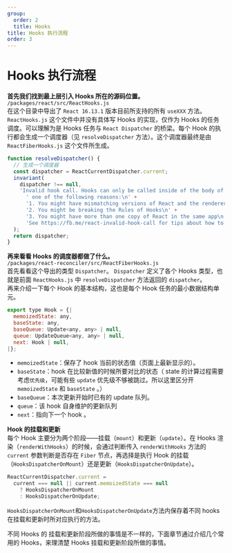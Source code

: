 ```yaml
---
group:
  order: 2
  title: Hooks
title: Hooks 执行流程
order: 3
---
```


# Hooks 执行流程

**首先我们找到最上层引入 Hooks 所在的源码位置。**  
`/packages/react/src/ReactHooks.js`  
在这个目录中导出了 `React 16.13.1` 版本目前所支持的所有 `useXXX` 方法。`ReactHooks.js` 这个文件中并没有具体写 Hooks 的实现，仅作为 Hooks 的任务调度。可以理解为是 Hooks 任务与 `React Dispatcher` 的桥梁。每个 Hook 的执行都会生成一个调度器（见 `resolveDispatcher` 方法）。这个调度器最终是由 `ReactFiberHooks.js` 这个文件所生成。

```js
function resolveDispatcher() {
  // 生成一个调度器
  const dispatcher = ReactCurrentDispatcher.current;
  invariant(
    dispatcher !== null,
    'Invalid hook call. Hooks can only be called inside of the body of a function component. This could happen for' +
      ' one of the following reasons:\n' +
      '1. You might have mismatching versions of React and the renderer (such as React DOM)\n' +
      '2. You might be breaking the Rules of Hooks\n' +
      '3. You might have more than one copy of React in the same app\n' +
      'See https://fb.me/react-invalid-hook-call for tips about how to debug and fix this problem.',
  );
  return dispatcher;
}
```

**再来看看 Hooks 的调度器都做了什么。**  
`/packages/react-reconciler/src/ReactFiberHooks.js`  
首先看看这个导出的类型 `Dispatcher`。 `Dispatcher` 定义了各个 Hooks 类型，也就是前面 `ReactHooks.js` 中 `resolveDispatcher` 方法返回的 `dispatcher`。  
再来介绍一下每个 Hook 的基本结构，这也是每个 Hook 任务的最小数据结构单元。

```js
export type Hook = {|
  memoizedState: any,
  baseState: any,
  baseQueue: Update<any, any> | null,
  queue: UpdateQueue<any, any> | null,
  next: Hook | null,
|};
```

- `memoizedState`：保存了 hook 当前的状态值（页面上最新显示的）。
- `baseState`：hook 在比较新值的时候所要对比的状态（ state 的计算过程需要考虑`优先级`，可能有些 `update` 优先级不够被跳过。所以这里区分开 `memoizedState` 和 `baseState` 。）
- `baseQueue`：本次更新开始时已有的 update 队列。
- `queue`：该 hook 自身维护的更新队列
- `next`：指向下一个 hook 。

**Hook 的挂载和更新**  
 每个 Hook 主要分为两个阶段——挂载（`mount`）和更新（`update`）。在 Hooks 渲染（`renderWithHooks`）的时候，会通过判断传入 `renderWithHooks` 方法的 `current` 参数判断是否存在 `Fiber` 节点，再选择是执行 Hook 的挂载（`HooksDispatcherOnMount`）还是更新（`HooksDispatcherOnUpdate`）。

```js
ReactCurrentDispatcher.current =
  current === null || current.memoizedState === null
    ? HooksDispatcherOnMount
    : HooksDispatcherOnUpdate;
```

`HooksDispatcherOnMount`和`HooksDispatcherOnUpdate`方法内保存着不同 hooks 在挂载和更新时所对应执行的方法。

不同 Hooks 的 挂载和更新阶段所做的事情是不一样的，下面章节通过介绍几个常用的 Hooks，来理清楚 Hooks 挂载和更新阶段所做的事情。
